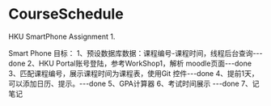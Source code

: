 # CourseSchedule
HKU SmartPhone Assignment 1.

Smart Phone 目标：
1、预设数据库数据：课程编号-课程时间，线程后台查询---done
2、HKU Portal账号登陆，参考WorkShop1，解析 moodle页面---done
3、匹配课程编号，展示课程时间为课程表，使用Git 控件---done
4、提前1天，可以添加日历、提示。---done
5、GPA计算器
6、考试时间展示 ---done
7、记笔记
